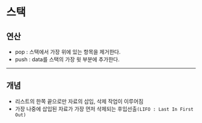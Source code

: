 # 스택

## 연산
- pop : 스택에서 가장 위에 있는 항목을 제거한다.
- push : data를 스택의 가장 윗 부분에 추가한다.

***

## 개념
- 리스트의 한쪽 끝으로만 자료의 삽입, 삭제 작업이 이루어짐
- 가장 나중에 삽입된 자료가 가장 먼저 삭제되는 후입선출`(LIFO : Last In First Out)`
